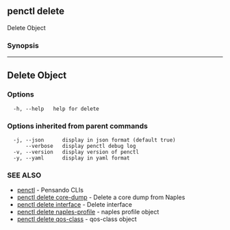 ## penctl delete

Delete Object

### Synopsis



---------------
 Delete Object 
---------------


### Options

```
  -h, --help   help for delete
```

### Options inherited from parent commands

```
  -j, --json      display in json format (default true)
      --verbose   display penctl debug log
  -v, --version   display version of penctl
  -y, --yaml      display in yaml format
```

### SEE ALSO
* [penctl](penctl.md)	 - Pensando CLIs
* [penctl delete core-dump](penctl_delete_core-dump.md)	 - Delete a core dump from Naples
* [penctl delete interface](penctl_delete_interface.md)	 - Delete interface
* [penctl delete naples-profile](penctl_delete_naples-profile.md)	 - naples profile object
* [penctl delete qos-class](penctl_delete_qos-class.md)	 - qos-class object

